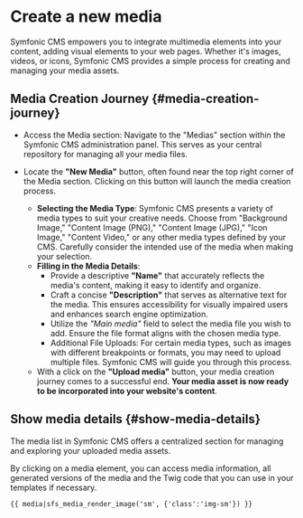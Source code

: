 # Create a new media

Symfonic CMS empowers you to integrate multimedia elements into your content, adding visual elements to your web pages. Whether it's images, videos, or icons, Symfonic CMS provides a simple process for creating and managing your media assets.

## Media Creation Journey {#media-creation-journey}

- Access the Media section: Navigate to the "Medias" section within the Symfonic CMS administration panel. This serves as your central repository for managing all your media files.

- Locate the **"New Media"** button, often found near the top right corner of the Media section. Clicking on this button will launch the media creation process.

  - **Selecting the Media Type**: Symfonic CMS presents a variety of media types to suit your creative needs. Choose from "Background Image," "Content Image (PNG)," "Content Image (JPG)," "Icon Image," "Content Video," or any other media types defined by your CMS. Carefully consider the intended use of the media when making your selection. 
  - **Filling in the Media Details**:
    - Provide a descriptive **"Name"** that accurately reflects the media's content, making it easy to identify and organize.
    - Craft a concise **"Description"** that serves as alternative text for the media. This ensures accessibility for visually impaired users and enhances search engine optimization.
    - Utilize the *"Main media"* field to select the media file you wish to add. Ensure the file format aligns with the chosen media type.
    - Additional File Uploads: For certain media types, such as images with different breakpoints or formats, you may need to upload multiple files. Symfonic CMS will guide you through this process.
  - With a click on the **"Upload media"** button, your media creation journey comes to a successful end. **Your media asset is now ready to be incorporated into your website's content**.

## Show media details {#show-media-details}

The media list in Symfonic CMS offers a centralized section for managing and exploring your uploaded media assets. 

By clicking on a media element, you can access media information, all generated versions of the media and the Twig code that you can use in your templates if necessary.

`{{ media|sfs_media_render_image('sm', {'class':'img-sm'}) }}`
